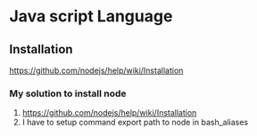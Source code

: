 # Java script Language

## Installation

https://github.com/nodejs/help/wiki/Installation

### My solution to install node
1. https://github.com/nodejs/help/wiki/Installation
2. I have to setup command export path to node in bash_aliases

